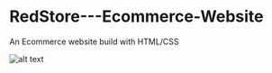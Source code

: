 # RedStore---Ecommerce-Website
An Ecommerce website build with HTML/CSS

![alt text](<https://github.com/ryan3142/PeopleTalk/blob/main/RedStore/Redstore.png>)
